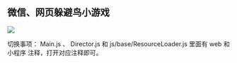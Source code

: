 ## 微信、网页躲避鸟小游戏

![](http://ww1.sinaimg.cn/large/0069osmDly1fpaexcpwn7j30690b4jrc.jpg)

切换事项：
Main.js 、 Director.js 和 js/base/ResourceLoader.js 里面有 web 和 小程序 注释，打开对应注释即可。
